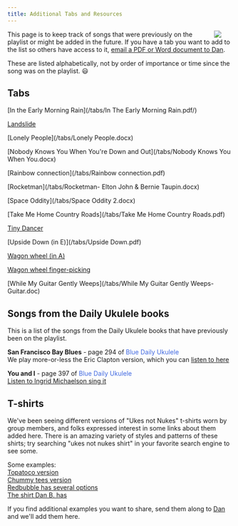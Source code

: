 ```yaml
---
title: Additional Tabs and Resources
---
```


<img src=/img/uke.case.png/ style="max-width:25%;min-width:40px;float:right;" />

This page is to keep track of songs that were previously on the playlist or might be added in the future.  If you have a tab you want to add to the list so others have access to it, [email a PDF or Word document to Dan](mailto:skylarkguy@hotmail.com).

These are listed alphabetically, not by order of importance or time since the song was on the playlist.  :smiley:

## Tabs

[In the Early Morning Rain](/tabs/In The Early Morning Rain.pdf/)

[Landslide](/tabs/landslide.pdf)

[Lonely People](/tabs/Lonely People.docx)

[Nobody Knows You When You're Down and Out](/tabs/Nobody Knows You When You.docx)

[Rainbow connection](/tabs/Rainbow connection.pdf)

[Rocketman](/tabs/Rocketman- Elton John & Bernie Taupin.docx)

[Space Oddity](/tabs/Space Oddity 2.docx)

[Take Me Home Country Roads](/tabs/Take Me Home Country Roads.pdf)

[Tiny Dancer](/tabs/Tiny_Dancer.pdf)

[Upside Down (in E)](/tabs/Upside Down.pdf)

[Wagon wheel (in A)](/tabs/Wagon_wheel.pdf)

[Wagon wheel finger-picking](/tabs/Wagon_wheel_picking.pdf)

[While My Guitar Gently Weeps](/tabs/While My Guitar Gently Weeps- Guitar.doc)

## Songs from the Daily Ukulele books

This is a list of the songs from the Daily Ukulele books that have previously been on the playlist.

**San Francisco Bay Blues** - page 294 of <span style="color:royalblue">Blue Daily Ukulele</span>  
We play more-or-less the Eric Clapton version, which you can [listen to here](https://www.youtube.com/watch?v=qKi3ruCmZxk)

**You and I** - page 397 of <span style="color:royalblue">Blue Daily Ukulele</span>  
[Listen to Ingrid Michaelson sing it](https://www.youtube.com/watch?v=XdEN1b-dwlw)  

## T-shirts 

We've been seeing different versions of "Ukes not Nukes" t-shirts worn by group members, and folks expressed interest in some links about them added here.  There is an amazing variety of styles and patterns of these shirts; try searching "ukes not nukes shirt" in your favorite search engine to see some.  

Some examples:  
[Topatoco version](https://topatoco.com/products/sgr-ukes)  
[Chummy tees version](https://chummytees.com/products/ukes-not-nukes-funny-ukulele-t-shirt-hoodie-tank-top)  
[Redbubble has several options](https://www.redbubble.com/shop/ukes+not+nukes+t-shirts)  
[The shirt Dan B. has](https://www.amazon.com/Ukes-Not-Nukes-T-Shirt-Musician/dp/B07D749YFB/)

If you find additional examples you want to share, send them along to [Dan](mailto:skylarkguy@hotmail.com) and we'll add them here.

